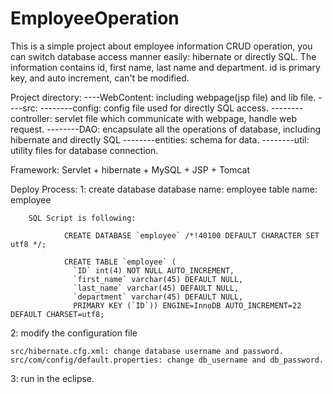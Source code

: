 # EmployeeOperation

This is a simple project about employee information CRUD operation, you can switch database access manner easily: hibernate or directly SQL. 
The information contains id, first name, last name and department. id is primary key, and auto increment, can't be modified.

Project directory:
----WebContent: including webpage(jsp file) and lib file.
----src:
--------config: config file used for directly SQL access.
--------controller: servlet file which communicate with webpage, handle web request.
--------DAO: encapsulate all the operations of database, 
	   including hibernate and directly SQL
--------entities: schema for data.
--------util: utility files for database connection.

Framework: Servlet + hibernate + MySQL + JSP + Tomcat

Deploy Process:
1:  create database
        database name: employee
        table name: employee 

        SQL Script is following:

                CREATE DATABASE `employee` /*!40100 DEFAULT CHARACTER SET utf8 */;

                CREATE TABLE `employee` (
                  `ID` int(4) NOT NULL AUTO_INCREMENT,
                  `first_name` varchar(45) DEFAULT NULL,
                  `last_name` varchar(45) DEFAULT NULL,
                  `department` varchar(45) DEFAULT NULL,
                  PRIMARY KEY (`ID`)) ENGINE=InnoDB AUTO_INCREMENT=22 DEFAULT CHARSET=utf8;


2:  modify the configuration file

	src/hibernate.cfg.xml: change database username and password.
	src/com/config/default.properties: change db_username and db_password.

3: run in the eclipse.

